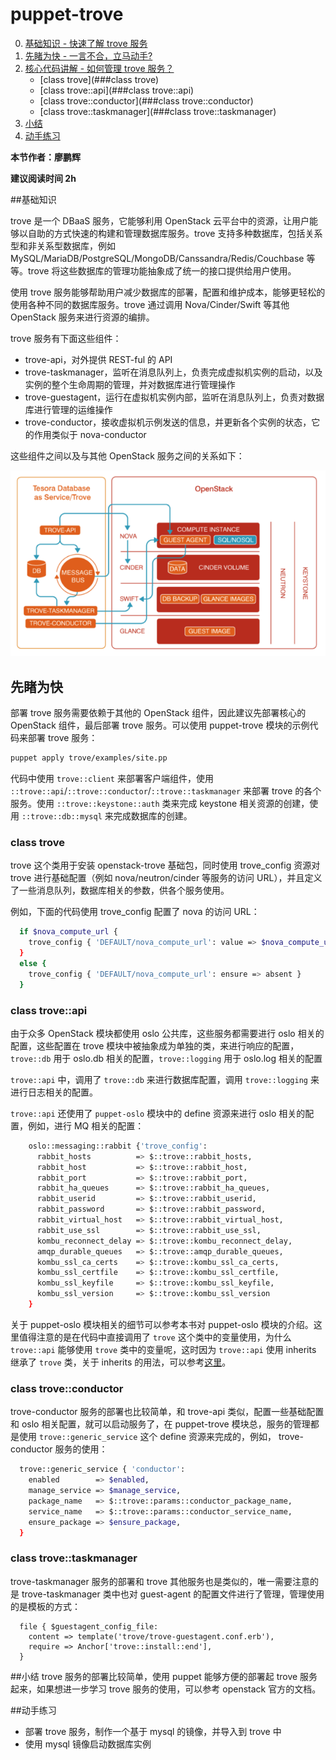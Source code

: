 # puppet-trove

0. [基础知识 - 快速了解 trove 服务 ](##基础知识)
1. [先睹为快 - 一言不合，立马动手?](##先睹为快)
2. [核心代码讲解 - 如何管理 trove 服务？](##核心代码讲解)
    - [class trove](###class trove)
    - [class trove::api](###class trove::api)
    - [class trove::conductor](###class trove::conductor)
    - [class trove::taskmanager](###class trove::taskmanager)
3. [小结](#小结)
4. [动手练习](##动手练习)

**本节作者：廖鹏辉**    

**建议阅读时间 2h**

##基础知识

trove 是一个 DBaaS 服务，它能够利用 OpenStack 云平台中的资源，让用户能够以自助的方式快速的构建和管理数据库服务。trove 支持多种数据库，包括关系型和非关系型数据库，例如 MySQL/MariaDB/PostgreSQL/MongoDB/Canssandra/Redis/Couchbase 等等。trove 将这些数据库的管理功能抽象成了统一的接口提供给用户使用。

使用 trove 服务能够帮助用户减少数据库的部署，配置和维护成本，能够更轻松的使用各种不同的数据库服务。trove 通过调用 Nova/Cinder/Swift 等其他 OpenStack 服务来进行资源的编排。

trove 服务有下面这些组件：

- trove-api，对外提供 REST-ful 的 API
- trove-taskmanager，监听在消息队列上，负责完成虚拟机实例的启动，以及实例的整个生命周期的管理，并对数据库进行管理操作
- trove-guestagent，运行在虚拟机实例内部，监听在消息队列上，负责对数据库进行管理的运维操作
- trove-conductor，接收虚拟机示例发送的信息，并更新各个实例的状态，它的作用类似于 nova-conductor

这些组件之间以及与其他 OpenStack 服务之间的关系如下：

![](../images/trove/trove.png)

## 先睹为快

部署 trove 服务需要依赖于其他的 OpenStack 组件，因此建议先部署核心的 OpenStack 组件，最后部署 trove 服务。可以使用 puppet-trove 模块的示例代码来部署 trove 服务：

```bash
puppet apply trove/examples/site.pp
```

代码中使用 `trove::client` 来部署客户端组件，使用 `::trove::api`/`::trove::conductor`/`::trove::taskmanager` 来部署 trove 的各个服务。使用 `::trove::keystone::auth` 类来完成 keystone 相关资源的创建，使用 `::trove::db::mysql` 来完成数据库的创建。

### class trove

trove 这个类用于安装 openstack-trove 基础包，同时使用 trove_config 资源对 trove 进行基础配置（例如 nova/neutron/cinder 等服务的访问 URL），并且定义了一些消息队列，数据库相关的参数，供各个服务使用。

例如，下面的代码使用 trove_config 配置了 nova 的访问 URL：

```bash
  if $nova_compute_url {
    trove_config { 'DEFAULT/nova_compute_url': value => $nova_compute_url }
  }
  else {
    trove_config { 'DEFAULT/nova_compute_url': ensure => absent }
  }
```

### class trove::api
由于众多 OpenStack 模块都使用 oslo 公共库，这些服务都需要进行 oslo 相关的配置，这些配置在 trove 模块中被抽象成为单独的类，来进行响应的配置，`trove::db` 用于 oslo.db 相关的配置，`trove::logging` 用于 oslo.log 相关的配置

`trove::api` 中，调用了 `trove::db` 来进行数据库配置，调用 `trove::logging` 来进行日志相关的配置。

`trove::api` 还使用了 `puppet-oslo` 模块中的 define 资源来进行 oslo 相关的配置，例如，进行 MQ 相关的配置：

```bash
    oslo::messaging::rabbit {'trove_config':
      rabbit_hosts          => $::trove::rabbit_hosts,
      rabbit_host           => $::trove::rabbit_host,
      rabbit_port           => $::trove::rabbit_port,
      rabbit_ha_queues      => $::trove::rabbit_ha_queues,
      rabbit_userid         => $::trove::rabbit_userid,
      rabbit_password       => $::trove::rabbit_password,
      rabbit_virtual_host   => $::trove::rabbit_virtual_host,
      rabbit_use_ssl        => $::trove::rabbit_use_ssl,
      kombu_reconnect_delay => $::trove::kombu_reconnect_delay,
      amqp_durable_queues   => $::trove::amqp_durable_queues,
      kombu_ssl_ca_certs    => $::trove::kombu_ssl_ca_certs,
      kombu_ssl_certfile    => $::trove::kombu_ssl_certfile,
      kombu_ssl_keyfile     => $::trove::kombu_ssl_keyfile,
      kombu_ssl_version     => $::trove::kombu_ssl_version
    }
```

关于 puppet-oslo 模块相关的细节可以参考本书对 puppet-oslo 模块的介绍。这里值得注意的是在代码中直接调用了 `trove` 这个类中的变量使用，为什么 `trove::api` 能够使用 `trove` 类中的变量呢，这时因为 `trove::api` 使用 inherits 继承了 `trove` 类，关于 inherits 的用法，可以参考[这里](https://docs.puppet.com/puppet/3.8/reference/lang_classes.html#inheritance)。

### class trove::conductor
trove-conductor 服务的部署也比较简单，和 trove-api 类似，配置一些基础配置和 oslo 相关配置，就可以启动服务了，在 puppet-trove 模块总，服务的管理都是使用 `trove::generic_service` 这个 define 资源来完成的，例如， trove-conductor 服务的使用：

```bash
  trove::generic_service { 'conductor':
    enabled        => $enabled,
    manage_service => $manage_service,
    package_name   => $::trove::params::conductor_package_name,
    service_name   => $::trove::params::conductor_service_name,
    ensure_package => $ensure_package,
  }
```

### class trove::taskmanager
trove-taskmanager 服务的部署和 trove 其他服务也是类似的，唯一需要注意的是 trove-taskmanager 类中也对 guest-agent 的配置文件进行了管理，管理使用的是模板的方式：

```
  file { $guestagent_config_file:
    content => template('trove/trove-guestagent.conf.erb'),
    require => Anchor['trove::install::end'],
  }
```

##小结
trove 服务的部署比较简单，使用 puppet 能够方便的部署起 trove 服务起来，如果想进一步学习 trove 服务的使用，可以参考 openstack 官方的文档。

##动手练习
- 部署 trove 服务，制作一个基于 mysql 的镜像，并导入到 trove 中
- 使用 mysql 镜像启动数据库实例


